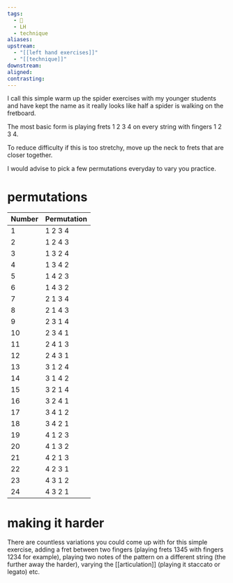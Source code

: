 ```yaml
---
tags:
  - 🌱
  - LH
  - technique
aliases: 
upstream:
  - "[[left hand exercises]]"
  - "[[technique]]"
downstream: 
aligned: 
contrasting:
---
```

I call this simple warm up the spider exercises with my younger students and have kept the name as it really looks like half a spider is walking on the fretboard.

The most basic form is playing frets 1 2 3 4 on every string with fingers 1 2 3 4. 

To reduce difficulty if this is too stretchy, move up the neck to frets that are closer together. 

I would advise to pick a few permutations everyday to vary you practice.

# permutations

| Number | Permutation |
|--------|-------------|
| 1 | 1 2 3 4 |
| 2 | 1 2 4 3 |
| 3 | 1 3 2 4 |
| 4 | 1 3 4 2 |
| 5 | 1 4 2 3 |
| 6 | 1 4 3 2 |
| 7 | 2 1 3 4 |
| 8 | 2 1 4 3 |
| 9 | 2 3 1 4 |
| 10 | 2 3 4 1 |
| 11 | 2 4 1 3 |
| 12 | 2 4 3 1 |
| 13 | 3 1 2 4 |
| 14 | 3 1 4 2 |
| 15 | 3 2 1 4 |
| 16 | 3 2 4 1 |
| 17 | 3 4 1 2 |
| 18 | 3 4 2 1 |
| 19 | 4 1 2 3 |
| 20 | 4 1 3 2 |
| 21 | 4 2 1 3 |
| 22 | 4 2 3 1 |
| 23 | 4 3 1 2 |
| 24 | 4 3 2 1 |

# making it harder
There are countless variations you could come up with for this simple exercise, adding a fret between two fingers (playing frets 1345 with fingers 1234 for example), playing two notes of the pattern on a different string (the further away the harder), varying the [[articulation]] (playing it staccato or legato) etc.